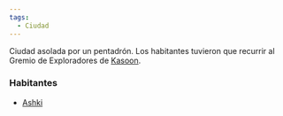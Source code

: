 ```yaml
---
tags:
  - Ciudad
---
```

Ciudad asolada por un pentadrón. Los habitantes tuvieron que recurrir al Gremio de Exploradores de [Kasoon](Kasoon.md).
### Habitantes
- [Ashki](../Personajes/Ashki.md)